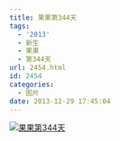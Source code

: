 ```yaml
---
title: 果果第344天
tags:
  - '2013'
  - 新生
  - 果果
  - 第344天
url: 2454.html
id: 2454
categories:
  - 图片
date: 2013-12-29 17:45:04
---
```


[![](http://photo.guolaijie.com/rooufer/uploads/2013/12/果果第344天.jpg "果果第344天")](http://photo.guolaijie.com/rooufer/uploads/2013/12/果果第344天.jpg)